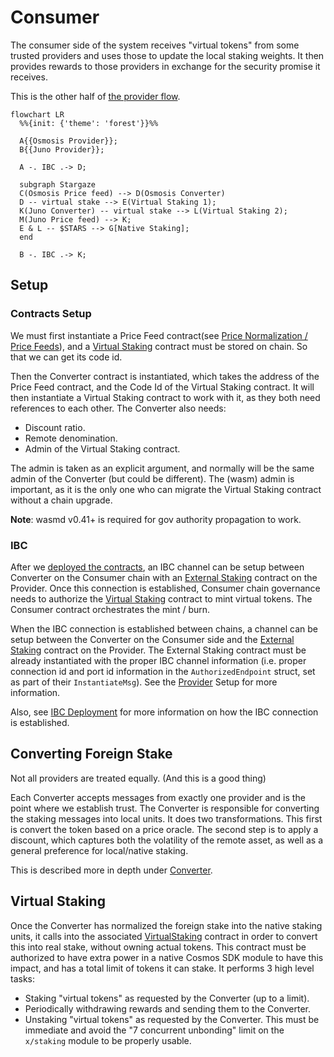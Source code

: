 # Consumer

The consumer side of the system receives "virtual tokens" from
some trusted providers and uses those to update the local staking weights.
It then provides rewards to those providers in exchange for
the security promise it receives.

This is the other half of [the provider flow](../provider/Provider.md).

```mermaid
flowchart LR
  %%{init: {'theme': 'forest'}}%%

  A{{Osmosis Provider}};
  B{{Juno Provider}};

  A -. IBC .-> D;

  subgraph Stargaze
  C(Osmosis Price feed) --> D(Osmosis Converter)
  D -- virtual stake --> E(Virtual Staking 1);
  K(Juno Converter) -- virtual stake --> L(Virtual Staking 2);
  M(Juno Price feed) --> K;
  E & L -- $STARS --> G[Native Staking];
  end

  B -. IBC .-> K;
```

## Setup

### Contracts Setup

We must first instantiate a Price Feed contract(see [Price Normalization / Price Feeds](./Converter.md#price-feeds)),
and a [Virtual Staking](./VirtualStaking.md) contract must be stored on chain. So that we can get its code id.

Then the Converter contract is instantiated, which takes the address of the Price Feed contract, and the Code Id
of the Virtual Staking contract.
It will then instantiate a Virtual Staking contract to work with it, as they both need references
to each other.
The Converter also needs:
 - Discount ratio.
 - Remote denomination.
 - Admin of the Virtual Staking contract.

The admin is taken as an explicit argument, and normally will be the same admin of the Converter (but
could be different). The (wasm) admin is important, as it is the only one who can migrate the Virtual
Staking contract without a chain upgrade.

**Note**: wasmd v0.41+ is required for gov authority propagation to work.

### IBC

After we [deployed the contracts](../ibc/Overview.md#deployment), an IBC channel can be setup between Converter on the Consumer
chain with an [External Staking](../provider/ExternalStaking.md) contract on the Provider. Once this
connection is established, Consumer chain governance needs to authorize the [Virtual Staking](./VirtualStaking.md) contract
to mint virtual tokens. The Consumer contract orchestrates the mint / burn.

When the IBC connection is established between chains, a channel can be setup between the Converter on the Consumer side
and the [External Staking](../provider/ExternalStaking.md) contract on the Provider.
The External Staking contract must be already instantiated with the proper IBC channel information (i.e. proper connection id
and port id information in the `AuthorizedEndpoint` struct, set as part of their `InstantiateMsg`).
See the [Provider](../provider/Provider.md) Setup for more information.

Also, see [IBC Deployment](../ibc/ControlChannel.md#deployment) for more information on how the IBC connection is established.

## Converting Foreign Stake

Not all providers are treated equally. (And this is a good thing)

Each Converter accepts messages from exactly one provider and is
the point where we establish trust. The Converter is responsible for
converting the staking messages into local units. It does two transformations.
This first is convert the token based on a price oracle. The second step is to apply a discount,
which captures both the volatility of the remote asset, as well as
a general preference for local/native staking.

This is described more in depth under [Converter](./Converter.md#staking-flow).

## Virtual Staking

Once the Converter has normalized the foreign stake into the native staking units,
it calls into the associated [VirtualStaking](./VirtualStaking.md) contract in order
to convert this into real stake, without owning actual tokens. This contract must be
authorized to have extra power in a native Cosmos SDK module to have this impact, and has
a total limit of tokens it can stake. It performs 3 high level tasks:

- Staking "virtual tokens" as requested by the Converter (up to a limit).
- Periodically withdrawing rewards and sending them to the Converter.
- Unstaking "virtual tokens" as requested by the Converter. This must be immediate and
  avoid the "7 concurrent unbonding" limit on the `x/staking` module to be properly usable.
